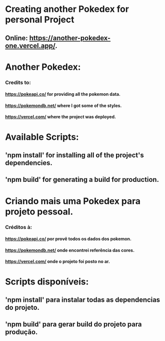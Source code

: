 # Creating another Pokedex for personal Project

## Online: https://another-pokedex-one.vercel.app/.

# Another Pokedex:

### Credits to:
#### https://pokeapi.co/ for providing all the pokemon data.
#### https://pokemondb.net/ where I got some of the styles.
#### https://vercel.com/ where the project was deployed.

# Available Scripts:

## 'npm install' for installing all of the project's dependencies.
## 'npm build' for generating a build for production.


# Criando mais uma Pokedex para projeto pessoal.

### Créditos à:
#### https://pokeapi.co/ por provê todos os dados dos pokemon.
#### https://pokemondb.net/ onde encontrei referência das cores.
#### https://vercel.com/ onde o projeto foi posto no ar.

# Scripts disponíveis:
## 'npm install' para instalar todas as dependencias do projeto.
## 'npm build' para gerar build do projeto para produção.



